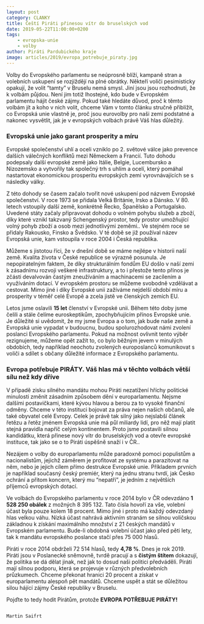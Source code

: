 ```yaml
---
layout: post
category: CLANKY
title: Čeští Piráti přinesou vítr do bruselských vod
date: 2019-05-22T11:00:00+0200
tags: 
    - evropska-unie
    - volby
author: Piráti Pardubického kraje
image: articles/2019/evropa_potrebuje_piraty.jpg
---
```



Volby do Evropského parlamentu se neúprosně blíží, kampaně stran a volebních uskupení se rozjíždějí na plné obrátky.  Někteří voliči pesimisticky opakují, že volit “tamty” v Bruselu nemá smysl. Jiní jsou jsou rozhodnuti, že k volbám půjdou. Není jim totiž lhostejné, kdo bude v Evropském parlamentu hájit české zájmy. 
Pokud také hledáte důvod, proč k těmto volbám jít a koho v nich volit, chceme Vám v tomto článku stručně přiblížit, co Evropská unie vlastně je, proč jsou eurovolby pro naši zemi podstatné a nakonec vysvětlit, jak je v evropských volbách  právě Váš hlas důležitý.


### Evropská unie jako garant prosperity a míru
Evropské společenství uhlí a oceli vzniklo po 2. světové válce jako prevence dalších válečných konfliktů mezi Německem a Francií. Tuto dohodu podepsaly další evropské země jako Itálie, Belgie, Lucembursko a Nizozemsko a vytvořily tak společný trh s uhlím a ocelí, který pomáhal  nastartovat ekonomickou prosperitu evropských zemí vyrovnávajících se s následky války. 


Z  této dohody se časem začalo tvořit nové uskupení pod názvem Evropské společenství. V roce 1973 se přidala Velká Británie, Irsko a Dánsko. V 80. letech vstoupily další země, konkrétně Řecko, Španělsko a Portugalsko. Uvedené státy začaly připravovat dohodu o volném pohybu služeb a zboží, díky které vznikl takzvaný Schengenský prostor, tedy prostor umožňující volný pohyb zboží a osob mezi jednotlivými zeměmi.. Ve stejném roce se přidaly  Rakousko, Finsko a Švédsko. V té době se již používal název Evropská unie, kam vstoupila v roce 2004 i Česká republika. 

Můžeme s jistotou říci, že v dnešní době  se máme nejlépe v historii naší země. Kvalita života v České republice se výrazně posunula. Je nepopiratelným faktem, že díky strukturálním fondům EU došlo v naší zemi k zásadnímu rozvoji veškeré infrastruktury, a to i přestože tento přínos je zčásti devalvován častým zneužíváním a machinacemi se zacílením a využíváním dotací. V evropském prostoru se můžeme svobodně vzdělávat a cestovat. Mimo jiné i díky Evropské unii zažíváme nejdelší období míru a prosperity v téměř celé Evropě a zcela jistě ve členských zemích EU.


Letos jsme oslavili **15 let** členství v Evropské unii. Během této doby jsme čelili a stále čelíme euroskeptikům, zpochybňujícím přínos Evropské unie. Je důležité si uvědomit, že my jsme Evropa a o tom, jak bude naše země a Evropská unie vypadat v budoucnu, budou spolurozhodovat námi zvolení poslanci Evropského parlamentu. Pokud na možnost ovlivnit tento výběr rezignujeme, můžeme opět zažít to, co bylo běžným jevem v minulých obdobích, tedy například neochotu zvolených europoslanců komunikovat s voliči a sdílet s občany důležité informace z Evropského parlamentu.


### Evropa potřebuje PIRÁTY. Váš hlas má v těchto volbách větší sílu než kdy dříve
V případě zisku silného mandátu mohou Piráti nezatížení hříchy politické minulosti změnit  zásadním způsobem dění v europarlamentu. Nejsme dalšími postavičkami, které kývou hlavou a berou za to vysoké finanční odměny. Chceme v této instituci bojovat za práva nejen našich občanů, ale také obyvatel celé Evropy. Celek je právě tak silný jako nejslabší článek řetězu a řetěz jménem Evropská unie má  půl miliardy lidí, pro něž mají platit stejná pravidla napříč celým kontinentem. Proto jsme postavili silnou kandidátku, která přinese nový vítr do bruselských vod a otevře evropské instituce, tak jako se o to Piráti úspěšně snaží i v ČR.. 

Nezájem o volby do europarlamentu může paradoxně pomoci populistům a nacionalistům, jejichž záměrem je profitovat ze systému a parazitovat na něm, nebo je jejich cílem přímo destrukce Evropské unie. Příkladem prvních je například současný český premiér, který na jednu stranu tvrdí, jak Česko ochrání a přitom koncern, který mu “nepatří”, je jedním z největších příjemců evropských dotací.   


Ve volbách do Evropského parlamentu v roce 2014 bylo v ČR odevzdáno **1 528 250 obálek** z možných 8 395 132. Tato čísla hovoří za vše, volební účast byla pouze kolem 18 procent. Mimo jiné i proto má každý odevzdaný hlas velkou váhu. Nízká účast nahrává aktivním stranám se silnou voličskou základnou k získání maximálního množství z 21 českých mandátů v Evropském parlamentu. Bude-li obdobná volební účast jako před pěti lety, tak k mandátu evropského poslance stačí přes 75 000 hlasů. 


Piráti v roce 2014  obdrželi 72 514 hlasů, tedy **4,78 %**. Dnes je rok 2019. Piráti jsou v Poslanecké sněmovně, tvrdě pracují a s **čistým štítem** dokazují, že politika se dá dělat jinak, než jak to dosud naši politici předváděli. Piráti mají silnou podporu, která se projevuje v různých předvolebních průzkumech. Chceme překonat hranici 20 procent a získat v europarlamentu alespoň pět mandátů.
Chceme uspět a stát se důležitou silou hájící zájmy České republiky v  Bruselu.


Pojďte to tedy hodit Pirátům, protože **EVROPA POTŘEBUJE PIRÁTY!**



                                                                                        Martin Saifrt





